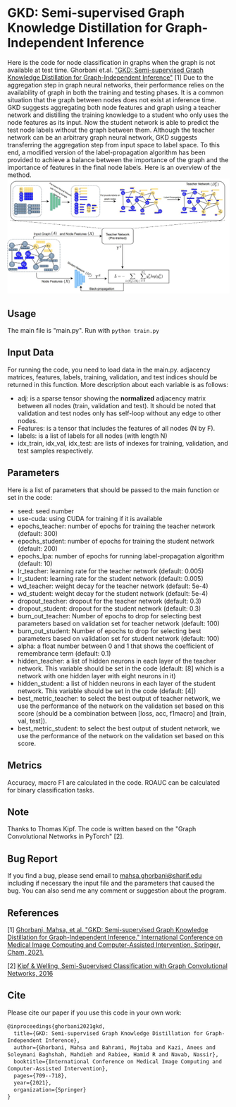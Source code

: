 GKD: Semi-supervised Graph Knowledge Distillation for Graph-Independent Inference
====

Here is the code for node classification in graphs when the graph is not available at test time.
Ghorbani et.al. ["GKD: Semi-supervised Graph Knowledge Distillation for Graph-Independent Inference"](https://arxiv.org/pdf/2104.03597) [1]
Due to the aggregation step in graph neural networks, their performance relies on the availability of graph in both the training and testing phases. It is a common situation that the graph between nodes does not exist at inference time. GKD suggests aggregating both node features and graph using a teacher network and distilling the training knowledge to a student who only uses the node features as its input. Now the student network is able to predict the test node labels without the graph between them. Although the teacher network can be an arbitrary graph neural network, GKD suggests transferring the aggregation step from input space to label space. To this end, a modified version of the label-propagation algorithm has been provided to achieve a balance between the importance of the graph and the importance of features in the final node labels. Here is an overview of the method.
![GKD overview](https://github.com/mahsa91/GKD/blob/main/GKD.JPG?raw=true)




Usage 
------------
The main file is "main.py". Run with ```python train.py```


Input Data
------------
For running the code, you need to load data in the main.py. adjacency matrices, features, labels, training, validation, and test indices should be returned in this function. More description about each variable is as follows:
- adj: is a sparse tensor showing the **normalized** adjacency matrix between all nodes (train, validation and test). It should be noted that validation and test nodes only has self-loop without any edge to other nodes.
- Features: is a tensor that includes the features of all nodes (N by F).
- labels: is a list of labels for all nodes (with length N)
- idx_train, idx_val, idx_test: are lists of indexes for training, validation, and test samples respectively.

Parameters
------------
Here is a list of parameters that should be passed to the main function or set in the code:
- seed: seed number
- use-cuda: using CUDA for training if it is available
- epochs_teacher: number of epochs for training the teacher network (default: 300)
- epochs_student: number of epochs for training the student network (default: 200)
- epochs_lpa: number of epochs for running label-propagation algorithm (default: 10)
- lr_teacher: learning rate for the teacher network (default: 0.005)
- lr_student: learning rate for the student network (default: 0.005)
- wd_teacher: weight decay for the teacher network (default: 5e-4)
- wd_student: weight decay for the student network (default: 5e-4)
- dropout_teacher: dropout for the teacher network (default: 0.3)
- dropout_student: dropout for the student network (default: 0.3)
- burn_out_teacher: Number of epochs to drop for selecting best parameters based on validation set for teacher network (default: 100)
- burn_out_student: Number of epochs to drop for selecting best parameters based on validation set for student network (default: 100)
- alpha: a float number between 0 and 1 that shows the coefficient of remembrance term (default: 0.1)
- hidden_teacher: a list of hidden neurons in each layer of the teacher network. This variable should be set in the code (default: [8] which is a network with one hidden layer with eight neurons in it)
- hidden_student: a list of hidden neurons in each layer of the student network. This variable should be set in the code (default: [4])
- best_metric_teacher: to select the best output of teacher network, we use the performance of the network on the validation set based on this score (should be a combination between [loss, acc, f1macro] and [train, val, test]).
- best_metric_student: to select the best output of student network, we use the performance of the network on the validation set based on this score.

Metrics
------------
Accuracy, macro F1 are calculated in the code. ROAUC can be calculated for binary classification tasks.

Note
------------
Thanks to Thomas Kipf. The code is written based on the "Graph Convolutional Networks in PyTorch" [2].

Bug Report
------------
If you find a bug, please send email to mahsa.ghorbani@sharif.edu including if necessary the input file and the parameters that caused the bug.
You can also send me any comment or suggestion about the program.

References
------------
[1] [Ghorbani, Mahsa, et al. "GKD: Semi-supervised Graph Knowledge Distillation for Graph-Independent Inference." International Conference on Medical Image Computing and Computer-Assisted Intervention. Springer, Cham, 2021.](https://arxiv.org/pdf/2104.03597)

[2] [Kipf & Welling, Semi-Supervised Classification with Graph Convolutional Networks, 2016](https://arxiv.org/abs/1609.02907)

Cite
------------
Please cite our paper if you use this code in your own work:

```
@inproceedings{ghorbani2021gkd,
  title={GKD: Semi-supervised Graph Knowledge Distillation for Graph-Independent Inference},
  author={Ghorbani, Mahsa and Bahrami, Mojtaba and Kazi, Anees and Soleymani Baghshah, Mahdieh and Rabiee, Hamid R and Navab, Nassir},
  booktitle={International Conference on Medical Image Computing and Computer-Assisted Intervention},
  pages={709--718},
  year={2021},
  organization={Springer}
}
```

